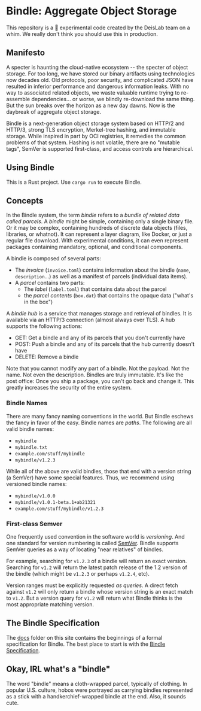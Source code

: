 # Bindle: Aggregate Object Storage

This repository is a :100: experimental code created by the DeisLab team on a whim. We
really don't think you should use this in production.

## Manifesto

A specter is haunting the cloud-native ecosystem -- the specter of object storage. For too
long, we have stored our binary artifacts using technologies now decades old. Old
protocols, poor security, and complicated JSON have resulted in inferior performance and
dangerous information leaks.
With no way to associated related objects, we waste valuable runtime trying to re-assemble dependencies... or worse, we blindly re-download the same thing.
But the sun breaks over the horizon as a new day dawns.
Now is the daybreak of aggregate object storage.

Bindle is a next-generation object storage system based on HTTP/2 and HTTP/3, strong TLS encryption,
Merkel-tree hashing, and immutable storage. While inspired in part by OCI registries, it
remedies the common problems of that system. Hashing is not volatile, there are no "mutable
tags", SemVer is supported first-class, and access controls are hierarchical.

## Using Bindle

This is a Rust project. Use `cargo run` to execute Bindle.

## Concepts

In the Bindle system, the term _bindle_ refers to a _bundle of related data called parcels_.
A _bindle_ might be simple, containing only a single binary file. Or it may be complex, 
containing hundreds of discrete data objects (files, libraries, or whatnot). It can
represent a layer diagram, like Docker, or just a regular file download. With experimental
conditions, it can even represent packages containing mandatory, optional, and conditional
components.

A bindle is composed of several parts:

- The _invoice_ (`invoice.toml`) contains information about the bindle (`name`, `description`...)
  as well as a manifest of parcels (individual data items).
- A _parcel_ contains two parts:
  - The _label_ (`label.toml`) that contains data about the parcel
  - the _parcel contents_ (`box.dat`) that contains the opaque data ("what's in the box")

A _bindle hub_ is a service that manages storage and retrieval of bindles. It is available
via an HTTP/3 connection (almost always over TLS). A hub supports the following actions:

- GET: Get a bindle and any of its parcels that you don't currently have
- POST: Push a bindle and any of its parcels that the hub currently doesn't have
- DELETE: Remove a bindle

Note that you cannot modify any part of a bindle. Not the payload. Not the name. Not even
the description. Bindles are truly immutable. It's like the post office: Once you ship a
package, you can't go back and change it. This greatly increases the security of the
entire system.

### Bindle Names

There are many fancy naming conventions in the world. But Bindle eschews the fancy in
favor of the easy. Bindle names are _paths_. The following are all valid bindle names:

- `mybindle`
- `mybindle.txt`
- `example.com/stuff/mybindle`
- `mybindle/v1.2.3`

While all of the above are valid bindles, those that end with a version string (a SemVer)
have some special features. Thus, we recommend using versioned bindle names:

- `mybindle/v1.0.0`
- `mybindle/v1.0.1-beta.1+ab21321`
- `example.com/stuff/mybindle/v1.2.3`

### First-class Semver

One frequently used convention in the software world is _versioning_. And one standard for
version numbering is called [SemVer](https://semver.org). Bindle supports SemVer queries
as a way of locating "near relatives" of bindles.

For example, searching for `v1.2.3` of a bindle will return an exact version. Searching
for `v1.2` will return the latest patch release of the 1.2 version of the bindle (which
might be `v1.2.3` or perhaps `v1.2.4`, etc).

Version ranges must be explicitly requested _as queries_. A direct fetch against `v1.2`
will only return a bindle whose version string is an exact match to `v1.2`. But a version
query for `v1.2` will return what Bindle thinks is the most appropriate matching version.

## The Bindle Specification

The [docs](docs/) folder on this site contains the beginnings of a formal specification
for Bindle. The best place to start is with the [Bindle Specification](docs/bindle-spec.md).

## Okay, IRL what's a "bindle"

The word "bindle" means a cloth-wrapped parcel, typically of clothing. In popular U.S. 
culture, hobos were portrayed as carrying bindles represented as a stick with a
handkerchief-wrapped bindle at the end. Also, it sounds cute.